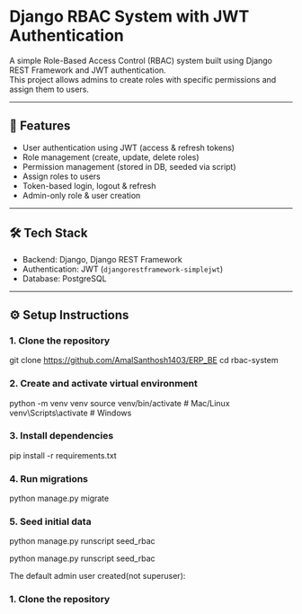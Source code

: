 # Django RBAC System with JWT Authentication

A simple Role-Based Access Control (RBAC) system built using Django REST Framework and JWT authentication.  
This project allows admins to create roles with specific permissions and assign them to users.  

---

## 🚀 Features
- User authentication using JWT (access & refresh tokens)
- Role management (create, update, delete roles)
- Permission management (stored in DB, seeded via script)
- Assign roles to users
- Token-based login, logout & refresh
- Admin-only role & user creation

---

## 🛠️ Tech Stack
- Backend: Django, Django REST Framework
- Authentication: JWT (`djangorestframework-simplejwt`)
- Database: PostgreSQL


---

## ⚙️ Setup Instructions

### 1. Clone the repository
git clone https://github.com/AmalSanthosh1403/ERP_BE
cd rbac-system

### 2. Create and activate virtual environment
python -m venv venv
source venv/bin/activate   # Mac/Linux
venv\Scripts\activate      # Windows

### 3. Install dependencies
pip install -r requirements.txt

### 4. Run migrations
python manage.py migrate

### 5. Seed initial data
<!-- Seed permissions: -->
python manage.py runscript seed_rbac
<!-- Seed admin role & one admin user: -->
python manage.py runscript seed_rbac

The default admin user created(not superuser):

### 1. Clone the repository
